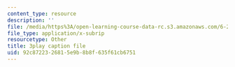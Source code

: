 ```yaml
---
content_type: resource
description: ''
file: /media/https%3A/open-learning-course-data-rc.s3.amazonaws.com/6-262-discrete-stochastic-processes-spring-2011/92c8722326815e9b8b8f635f61cb6751_goT94BheP3E.vtt
file_type: application/x-subrip
resourcetype: Other
title: 3play caption file
uid: 92c87223-2681-5e9b-8b8f-635f61cb6751
---
```

